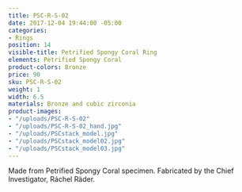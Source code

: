 ```yaml
---
title: PSC-R-S-02
date: 2017-12-04 19:44:00 -05:00
categories:
- Rings
position: 14
visible-title: Petrified Spongy Coral Ring
elements: Petrified Spongy Coral
product-colors: Bronze
price: 90
sku: PSC-R-S-02
weight: 1
width: 6.5
materials: Bronze and cubic zirconia
product-images:
- "/uploads/PSC-R-S-02"
- "/uploads/PSC-R-S-02_hand.jpg"
- "/uploads/PSCstack_model.jpg"
- "/uploads/PSCstack_model02.jpg"
- "/uploads/PSCstack_model03.jpg"
---
```


Made from Petrified Spongy Coral specimen. Fabricated by the Chief Investigator, Ráchel Räder.